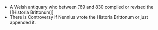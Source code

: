 - A Welsh antiquary who between 769 and 830 compiled or revised the [[Historia Brittonum]]
- There is Controversy if Nennius wrote the Historia Brittonum or just appended it.